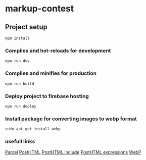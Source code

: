 # markup-contest

## Project setup
```
npm install
```

### Compiles and hot-reloads for development
```
npm run dev
```

### Compiles and minifies for production
```
npm run build
```

### Deploy project to firebase hosting
```
npm run deploy
```

### Install package for converting images to webp format
```
sudo apt-get install webp
```


### usefull links

[Parcel](https://parceljs.org/)
[PostHTML](https://github.com/posthtml)
[PostHTML include](https://github.com/posthtml/posthtml-include)
[PostHTML expressions](https://github.com/posthtml/posthtml-expressions)
[WebP](https://developers.google.com/speed/webp/)
